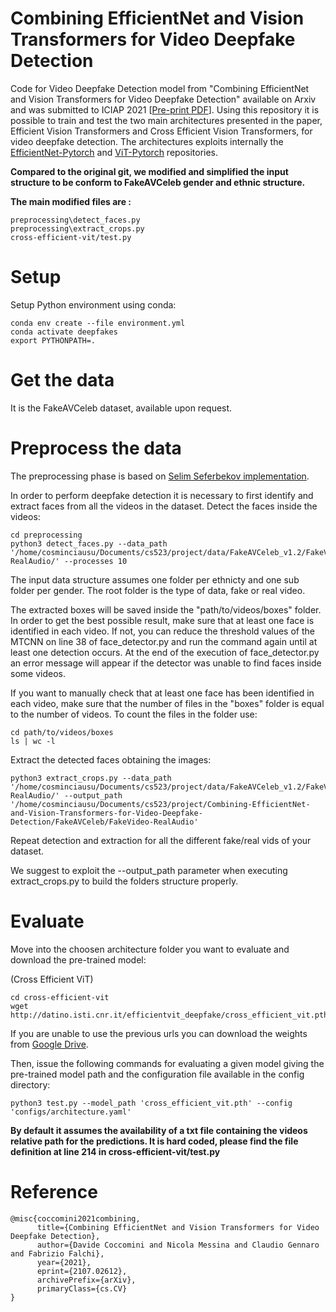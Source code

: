 # Combining EfficientNet and Vision Transformers for Video Deepfake Detection

Code for Video Deepfake Detection model from "Combining EfficientNet and Vision Transformers for Video Deepfake Detection" available on Arxiv and was submitted to ICIAP 2021 [<a href="https://arxiv.org/abs/2107.02612">Pre-print PDF</a>]. Using this repository it is possible to train and test the two main architectures presented in the paper, Efficient Vision Transformers and Cross Efficient Vision Transformers, for video deepfake detection.
The architectures exploits internally the <a href="https://github.com/lukemelas/EfficientNet-PyTorch">EfficientNet-Pytorch</a> and <a href="https://github.com/lucidrains/vit-pytorch/tree/main/vit_pytorch">ViT-Pytorch</a> repositories.

**Compared to the original git, we modified and simplified the input structure to be conform to FakeAVCeleb gender and ethnic structure.**

**The main modified files are :**
```
preprocessing\detect_faces.py
preprocessing\extract_crops.py
cross-efficient-vit/test.py
```
# Setup
Setup Python environment using conda:
```
conda env create --file environment.yml
conda activate deepfakes
export PYTHONPATH=.
```

# Get the data
It is the FakeAVCeleb dataset, available upon request.

# Preprocess the data
The preprocessing phase is based on <a href="https://github.com/selimsef/dfdc_deepfake_challenge">Selim Seferbekov implementation</a>.

In order to perform deepfake detection it is necessary to first identify and extract faces from all the videos in the dataset.
Detect the faces inside the videos:
```
cd preprocessing
python3 detect_faces.py --data_path '/home/cosminciausu/Documents/cs523/project/data/FakeAVCeleb_v1.2/FakeVideo-RealAudio/' --processes 10
```
The input data structure assumes one folder per ethnicty and one sub folder per gender.
The root folder is the type of data, fake or real video.

The extracted boxes will be saved inside the "path/to/videos/boxes" folder.
In order to get the best possible result, make sure that at least one face is identified in each video. If not, you can reduce the threshold values of the MTCNN on line 38 of face_detector.py and run the command again until at least one detection occurs.
At the end of the execution of face_detector.py an error message will appear if the detector was unable to find faces inside some videos.

If you want to manually check that at least one face has been identified in each video, make sure that the number of files in the "boxes" folder is equal to the number of videos. To count the files in the folder use:
```
cd path/to/videos/boxes
ls | wc -l
```

Extract the detected faces obtaining the images:
```
python3 extract_crops.py --data_path  '/home/cosminciausu/Documents/cs523/project/data/FakeAVCeleb_v1.2/FakeVideo-RealAudio/' --output_path '/home/cosminciausu/Documents/cs523/project/Combining-EfficientNet-and-Vision-Transformers-for-Video-Deepfake-Detection/FakeAVCeleb/FakeVideo-RealAudio'
```

Repeat detection and extraction for all the different fake/real vids of your dataset.

We suggest to exploit the --output_path parameter when executing extract_crops.py to build the folders structure properly.

# Evaluate
Move into the choosen architecture folder you want to evaluate and download the pre-trained model:

(Cross Efficient ViT)
```
cd cross-efficient-vit
wget http://datino.isti.cnr.it/efficientvit_deepfake/cross_efficient_vit.pth
```


If you are unable to use the previous urls you can download the weights from [Google Drive](https://drive.google.com/drive/folders/19bNOs8_rZ7LmPP3boDS3XvZcR1iryHR1?usp=sharing).


Then, issue the following commands for evaluating a given model giving the pre-trained model path and the configuration file available in the config directory:
```
python3 test.py --model_path 'cross_efficient_vit.pth' --config 'configs/architecture.yaml'  
```

**By default it assumes the availability of a txt file containing the videos relative path for the predictions.
It is hard coded, please find the file definition at line 214 in cross-efficient-vit/test.py**


# Reference
```
@misc{coccomini2021combining,
      title={Combining EfficientNet and Vision Transformers for Video Deepfake Detection}, 
      author={Davide Coccomini and Nicola Messina and Claudio Gennaro and Fabrizio Falchi},
      year={2021},
      eprint={2107.02612},
      archivePrefix={arXiv},
      primaryClass={cs.CV}
}
```

